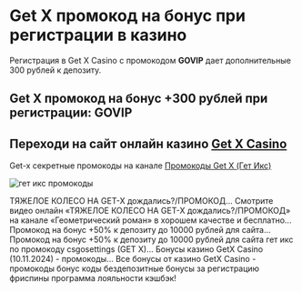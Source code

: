 # Get X промокод на бонус при регистрации в казино
Регистрация в Get X Casino с промокодом **GOVIP** дает дополнительные 300 рублей к депозиту.
## Get X промокод на бонус +300 рублей при регистрации: GOVIP
## Переходи на сайт онлайн казино [Get X Casino](https://linkcasino.ru/getx)
Get-x секретные промокоды на канале [Промокоды Get X (Гет Икс)](https://t.me/getx_promo_code)

![гет икс промокоды](https://github.com/user-attachments/assets/555832c3-2d80-4a5d-b940-83e6020adcd1)

ТЯЖЕЛОЕ КОЛЕСО НА GET-X дождались?/ПРОМОКОД...
Смотрите видео онлайн «ТЯЖЕЛОЕ КОЛЕСО НА GET-X дождались?/ПРОМОКОД» на канале «Геометрический роман» в хорошем качестве и бесплатно...
Промокод на бонус +50% к депозиту до 10000 рублей для сайта...
Промокод на бонус +50% к депозиту до 10000 рублей для сайта гет икс по промокоду csgosettings (GET X)...
Бонусы казино GetX Casino (10.11.2024) - промокоды...
Все бонусы от казино GetX Casino - промокоды бонус коды бездепозитные бонусы за регистрацию фриспины программа лояльности кэшбэк!

